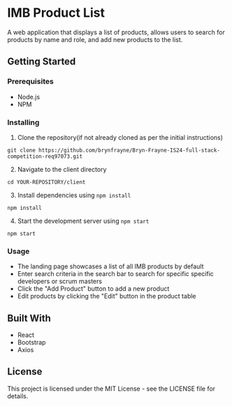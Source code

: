 # IMB Product List

A web application that displays a list of products, allows users to search for products by name and role, and add new products to the list.

## Getting Started

### Prerequisites

- Node.js
- NPM

### Installing

1. Clone the repository(if not already cloned as per the initial instructions)
```
git clone https://github.com/brynfrayne/Bryn-Frayne-IS24-full-stack-competition-req97073.git
```
2. Navigate to the client directory
```
cd YOUR-REPOSITORY/client
```
3. Install dependencies using `npm install`
```
npm install
```
4. Start the development server using `npm start`
```
npm start
```

### Usage

- The landing page showcases a list of all IMB products by default
- Enter search criteria in the search bar to search for specific specific developers or scrum masters
- Click the "Add Product" button to add a new product
- Edit products by clicking the "Edit" button in the product table

## Built With

- React
- Bootstrap
- Axios

## License

This project is licensed under the MIT License - see the LICENSE file for details.

